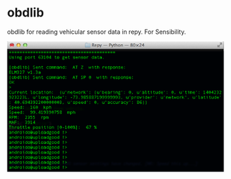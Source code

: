 obdlib
======

obdlib for reading vehicular sensor data in repy. For Sensibility.

![Alt text](https://github.com/CyberAdmin/obdlib/blob/master/results.png "Results")

